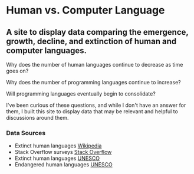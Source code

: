 # Human vs. Computer Language

## A site to display data comparing the emergence, growth, decline, and extinction of human and computer languages.

Why does the number of human languages continue to decrease as time goes on?

Why does the number of programming languages continue to increase?

Will programming languages eventually begin to consolidate?

I've been curious of these questions, and while I don't have an answer for them, I built this site to display data that may be relevant and helpful to discussions around them.

### Data Sources

- Extinct human languages [Wikipedia](https://en.wikipedia.org/wiki/List_of_languages_by_time_of_extinction)
- Stack Overflow surveys [Stack Overflow](https://insights.stackoverflow.com/survey)
- Extinct human languages [UNESCO](http://www.unesco.org/languages-atlas/index.php)
- Endangered human languages [UNESCO](http://www.unesco.org/languages-atlas/index.php)
